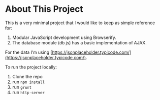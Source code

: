 # About This Project

This is a very minimal project that I would like to keep as simple reference for:
1. Modular JavaScript development using Browserify.
2. The database module (db.js) has a basic implementation of AJAX.

For the data I'm using [https://jsonplaceholder.typicode.com/](https://jsonplaceholder.typicode.com/).

To run the project locally:
1. Clone the repo
2. run `npm install`
3. run `grunt`
4. run `http-server`